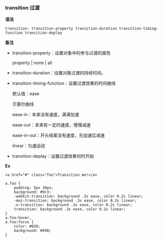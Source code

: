 ### transition 过渡

**语法**
````
transition: transition-property transition-duration transition-timing-function transition-deplay
````

**备注**
* transition-property：设置对象中的参与过渡的属性

    property | none | all

* transition-duration：设置对象过渡的持续时间。

* transition-timing-function：设置过渡效果的时间曲线

    默认值：ease

    贝塞尔曲线

    ease-in：本来没有速度，满满加速

    ease-out：本来有一定的速度，慢慢减速

    ease-in-out：开头结尾没有速度，先加速后减速

    linear：匀速运动

* transition-deplay：设置过渡效果何时开始

**Ex**
````
<a href="#" class="foo">Transition me!</a>

a.foo {
    padding: 5px 10px;
    background: #9c3;
    -webkit-transition: background .3s ease, color 0.2s linear;
    -moz-transition: background .3s ease, color 0.2s linear;
    -o-transition: background .3s ease, color 0.2s linear;
    transition: background .3s ease, color 0.2s linear;
}
a.foo:hover,
a.foo:focus {
    color: #030;
    background: #690;
}
````



